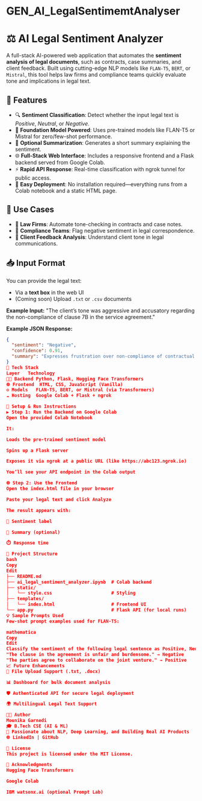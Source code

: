 # GEN_AI_LegalSentimemtAnalyser
# ⚖️ AI Legal Sentiment Analyzer

A full-stack AI-powered web application that automates the **sentiment analysis of legal documents**, such as contracts, case summaries, and client feedback. Built using cutting-edge NLP models like `FLAN-T5`, `BERT`, or `Mistral`, this tool helps law firms and compliance teams quickly evaluate tone and implications in legal text.

## 🚀 Features

- 🔍 **Sentiment Classification**: Detect whether the input legal text is *Positive*, *Neutral*, or *Negative*.
- 🧠 **Foundation Model Powered**: Uses pre-trained models like FLAN-T5 or Mistral for zero/few-shot performance.
- 📄 **Optional Summarization**: Generates a short summary explaining the sentiment.
- 🌐 **Full-Stack Web Interface**: Includes a responsive frontend and a Flask backend served from Google Colab.
- ⚡ **Rapid API Response**: Real-time classification with ngrok tunnel for public access.
- 📝 **Easy Deployment**: No installation required—everything runs from a Colab notebook and a static HTML page.

## 🧪 Use Cases

- 📁 **Law Firms**: Automate tone-checking in contracts and case notes.
- 🧾 **Compliance Teams**: Flag negative sentiment in legal correspondence.
- 💬 **Client Feedback Analysis**: Understand client tone in legal communications.

## 📥 Input Format

You can provide the legal text:
- Via a **text box** in the web UI
- (Coming soon) Upload `.txt` or `.csv` documents

**Example Input:**  "The client’s tone was aggressive and accusatory regarding the non-compliance of clause 7B in the service agreement."

**Example JSON Response:**
```json
{
  "sentiment": "Negative",
  "confidence": 0.91,
  "summary": "Expresses frustration over non-compliance of contractual obligations."
}
🧰 Tech Stack
Layer	Technology
👨‍💻 Backend	Python, Flask, Hugging Face Transformers
🌐 Frontend	HTML, CSS, JavaScript (Vanilla)
⚙️ Models	FLAN-T5, BERT, or Mistral (via Transformers)
☁️ Hosting	Google Colab + Flask + ngrok

🔧 Setup & Run Instructions
▶️ Step 1: Run the Backend on Google Colab
Open the provided Colab Notebook

It:

Loads the pre-trained sentiment model

Spins up a Flask server

Exposes it via ngrok at a public URL (like https://abc123.ngrok.io)

You’ll see your API endpoint in the Colab output

🌐 Step 2: Use the Frontend
Open the index.html file in your browser

Paste your legal text and click Analyze

The result appears with:

📌 Sentiment label

🧠 Summary (optional)

⏱️ Response time

📂 Project Structure
bash
Copy
Edit
├── README.md
├── ai_legal_sentiment_analyzer.ipynb  # Colab backend
├── static/
│   └── style.css                      # Styling
├── templates/
│   └── index.html                     # Frontend UI
└── app.py                             # Flask API (for local runs)
💡 Sample Prompts Used
Few-shot prompt examples used for FLAN-T5:

mathematica
Copy
Edit
Classify the sentiment of the following legal sentence as Positive, Neutral, or Negative:
"The clause in the agreement is unfair and burdensome." → Negative
"The parties agree to collaborate on the joint venture." → Positive
📈 Future Enhancements
📎 File Upload Support (.txt, .docx)

📊 Dashboard for bulk document analysis

🛡️ Authenticated API for secure legal deployment

🌍 Multilingual Legal Text Support

🧑‍💼 Author
Mounika Garnedi
🎓 B.Tech CSE (AI & ML)
💼 Passionate about NLP, Deep Learning, and Building Real AI Products
🌐 LinkedIn | GitHub

📄 License
This project is licensed under the MIT License.

🙌 Acknowledgments
Hugging Face Transformers

Google Colab

IBM watsonx.ai (optional Prompt Lab)

